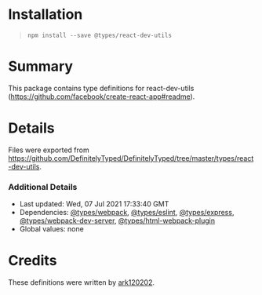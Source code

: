 # Installation
> `npm install --save @types/react-dev-utils`

# Summary
This package contains type definitions for react-dev-utils (https://github.com/facebook/create-react-app#readme).

# Details
Files were exported from https://github.com/DefinitelyTyped/DefinitelyTyped/tree/master/types/react-dev-utils.

### Additional Details
 * Last updated: Wed, 07 Jul 2021 17:33:40 GMT
 * Dependencies: [@types/webpack](https://npmjs.com/package/@types/webpack), [@types/eslint](https://npmjs.com/package/@types/eslint), [@types/express](https://npmjs.com/package/@types/express), [@types/webpack-dev-server](https://npmjs.com/package/@types/webpack-dev-server), [@types/html-webpack-plugin](https://npmjs.com/package/@types/html-webpack-plugin)
 * Global values: none

# Credits
These definitions were written by [ark120202](https://github.com/ark120202).
